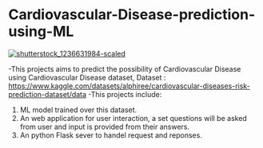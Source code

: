 # Cardiovascular-Disease-prediction-using-ML
[![shutterstock_1236631984-scaled](https://github.com/KrishBakshi/Cardiovascular-Disease-prediction-using-ML/assets/171220380/38a3e086-027c-49d3-9a87-b2b78c1c66f0)](https://github.com/KrishBakshi/Cardiovascular-Disease-prediction-using-ML)

-This projects aims to predict the possibility of Cardiovascular Disease using Cardiovascular Disease dataset, Dataset : https://www.kaggle.com/datasets/alphiree/cardiovascular-diseases-risk-prediction-dataset/data
-This projects include:
  1. ML model trained over this dataset.
  2. An web application for user interaction, a set questions will be asked from user and input is provided from their answers.
  3. An python Flask sever to handel request and reponses.
